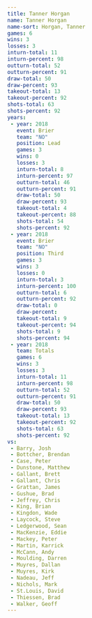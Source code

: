 ```yaml
---
title: Tanner Horgan
name: Tanner Horgan
name-sort: Horgan, Tanner
games: 6
wins: 3
losses: 3
inturn-total: 11
inturn-percent: 98
outturn-total: 52
outturn-percent: 91
draw-total: 50
draw-percent: 93
takeout-total: 13
takeout-percent: 92
shots-total: 63
shots-percent: 92
years:
 - year: 2018
   event: Brier
   team: "NO"
   position: Lead
   games: 3
   wins: 0
   losses: 3
   inturn-total: 8
   inturn-percent: 97
   outturn-total: 46
   outturn-percent: 91
   draw-total: 50
   draw-percent: 93
   takeout-total: 4
   takeout-percent: 88
   shots-total: 54
   shots-percent: 92
 - year: 2018
   event: Brier
   team: "NO"
   position: Third
   games: 3
   wins: 3
   losses: 0
   inturn-total: 3
   inturn-percent: 100
   outturn-total: 6
   outturn-percent: 92
   draw-total: 0
   draw-percent:
   takeout-total: 9
   takeout-percent: 94
   shots-total: 9
   shots-percent: 94
 - year: 2018
   team: Totals
   games: 6
   wins: 3
   losses: 3
   inturn-total: 11
   inturn-percent: 98
   outturn-total: 52
   outturn-percent: 91
   draw-total: 50
   draw-percent: 93
   takeout-total: 13
   takeout-percent: 92
   shots-total: 63
   shots-percent: 92
vs:
 - Barry, Josh
 - Bottcher, Brendan
 - Case, Peter
 - Dunstone, Matthew
 - Gallant, Brett
 - Gallant, Chris
 - Grattan, James
 - Gushue, Brad
 - Jeffrey, Chris
 - King, Brian
 - Kingdon, Wade
 - Laycock, Steve
 - Ledgerwood, Sean
 - MacKenzie, Eddie
 - Mackey, Peter
 - Martin, Karrick
 - McCann, Andy
 - Moulding, Darren
 - Muyres, Dallan
 - Muyres, Kirk
 - Nadeau, Jeff
 - Nichols, Mark
 - St.Louis, David
 - Thiessen, Brad
 - Walker, Geoff
---
```

